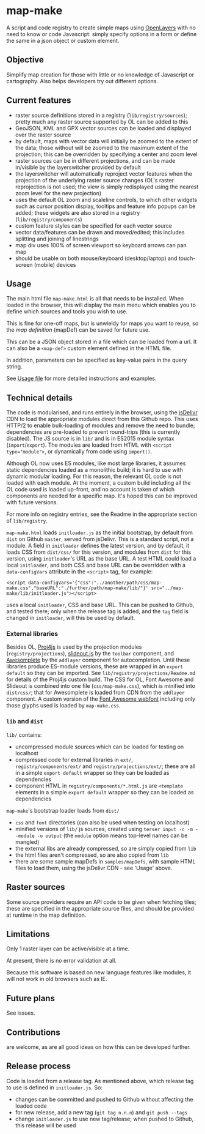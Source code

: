 # map-make

A script and code registry to create simple maps using [OpenLayers](http://www.openlayers.org) with no need to know or code Javascript: simply specify options in a form or define the same in a json object or custom element.

## Objective

Simplify map creation for those with little or no knowledge of Javascript or cartography.
Also helps developers try out different options.

## Current features

- raster source definitions stored in a registry (`lib/registry/sources`); pretty much any raster source supported by OL can be added to this
- GeoJSON, KML and GPX vector sources can be loaded and displayed over the raster source
- by default, maps with vector data will initially be zoomed to the extent of the data;
  those without will be zoomed to the maximum extent of the projection;
  this can be overridden by specifying a center and zoom level
- raster sources can be in different projections, and can be made in/visible by the layerswitcher provided by default
- the layerswitcher will automatically reproject vector features when the projection of the underlying raster source changes (OL's raster reprojection is not used; the view is simply redisplayed using the nearest zoom level for the new projection)
- uses the default OL zoom and scaleline controls, to which other widgets such as cursor position display, tooltips and feature info popups can be added; these widgets are also stored in a registry (`lib/registry/components`)
- custom feature styles can be specified for each vector source
- vector data/features can be drawn and moved/edited; this includes splitting and joining of linestrings
- map div uses 100% of screen viewport so keyboard arrows can pan map
- should be usable on both mouse/keyboard (desktop/laptop) and touch-screen (mobile) devices

## Usage

The main html file `map-make.html` is all that needs to be installed. When loaded in the browser, this will display the main menu which enables you to define which sources and tools you wish to use.

This is fine for one-off maps, but is unwieldy for maps you want to reuse, so the *map definition* (mapDef) can be saved for future use.

This can be a JSON object stored in a file which can be loaded from a url. It can also be a `<map-def>` custom element defined in the HTML file.

In addition, parameters can be specified as key-value pairs in the query string.

See [Usage file](usage.md) for more detailed instructions and examples.

## Technical details

The code is modularised, and runs entirely in the browser, using the [jsDelivr](https://cdn.jsdelivr.net/) CDN to load the appropriate modules direct from this Github repo. This uses HTTP/2 to enable bulk-loading of modules and remove the need to bundle; dependencies are pre-loaded to prevent round-trips (this is currently disabled). The JS source is in `lib/` and is in ES2015 module syntax (`import`/`export`). The modules are loaded from HTML with `<script type="module">`, or dynamically from code using `import()`.

Although OL now uses ES modules, like most large libraries, it assumes static dependencies loaded as a monolithic build; it is hard to use with dynamic modular loading. For this reason, the relevant OL code is not loaded with each module. At the moment, a custom build including all the OL code used is loaded up-front, and no account is taken of which components are needed for a specific map. It's hoped this can be improved with future versions.

For more info on registry entries, see the Readme in the appropriate section of `lib/registry`.

`map-make.html` loads `initloader.js` as the initial bootstrap, by default from `dist` on Github `master`, served from jsDelivr. This is a standard script, not a module. A field in `initloader` defines the latest version, and by default, it loads CSS from `dist/css/` for this version, and modules from `dist` for this version, using `initloader`'s URL as the base URL. A test HTML could load a local `initloader`, and both CSS and base URL can be overridden with a `data-configVars` attribute in the `<script>` tag, for example:

    <script data-configVars='{"css":"../another/path/css/map-make.css","baseURL":"./further/path/map-make/lib/"}' src="../map-make/lib/initloader.js"></script>

uses a local `initloader`, CSS and base URL. This can be pushed to Github, and tested there; only when the release tag is added, and the `tag` field is changed in `initloader`, will this be used by default.

### External libraries
Besides OL, [Proj4js](http://proj4js.org/) is used by the projection modules (`registry/projections`), [slideout.js](https://mango.github.io/slideout/) by the `toolbar` component, and [Awesomplete](https://leaverou.github.io/awesomplete/) by the `addlayer` component for autocompletion. Until these libraries produce ES-module versions, these are wrapped in an `export default` so they can be imported. See `lib/registry/projections/Readme.md` for details of the Proj4js custom build. The CSS for OL, Font Awesome and Slideout is combined into one file (`css/map-make.css`), which is minified into `dist/css/`; that for Awesomplete is loaded from CDN from the `addlayer` component. A custom version of the [Font Awesome webfont](http://fontawesome.io/) including only those glyphs used is loaded by `map-make.css`.

### `lib` and `dist`
`lib/` contains:
* uncompressed module sources which can be loaded for testing on localhost
* compressed code for external libraries in `ext/`, `registry/components/ext/` and `registry/projections/ext/`; these are all in a simple `export default` wrapper so they can be loaded as dependencies
* component HTML in `registry/components/*.html.js` are `<template` elements in a simple `export default` wrapper so they can be loaded as dependencies

`map-make`'s bootstrap loader loads from `dist/`
* `css` and `font` directories (can also be used when testing on localhost)
* minified versions of `lib/` js sources, created using `terser input -c -m --module -o output` (the `module` option means top-level names can be mangled)
* the external libs are already compressed, so are simply copied from `lib`
* the html files aren't compressed, so are also copied from `lib`
* there are some sample mapDefs in `samples/mapDefs`, with sample HTML files to load them, using the jsDelivr CDN - see 'Usage' above.

## Raster sources
Some source providers require an API code to be given when fetching tiles; these are specified in the appropriate source files, and should be provided at runtime in the map definition.

## Limitations

Only 1 raster layer can be active/visible at a time.

At present, there is no error validation at all.

Because this software is based on new language features like modules, it will not work in old browsers such as IE.

## Future plans

See issues.

## Contributions

are welcome, as are all good ideas on how this can be developed further.

## Release process
Code is loaded from a release tag. As mentioned above, which release tag to use is defined in `initloader.js`. So:
- changes can be committed and pushed to Github without affecting the loaded code
- for new release, add a new tag (`git tag n.n.n`) and `git push --tags`
- change `initloader.js` to use new tag/release; when pushed to Github, this release will be used
